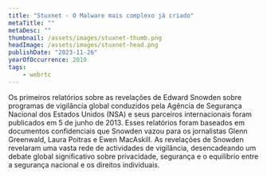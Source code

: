 ```yaml
---
title: "Stuxnet - O Malware mais complexo já criado"
metaTitle: ""
metaDesc: ""
thumbnail: /assets/images/stuxnet-thumb.png 
headImage: /assets/images/stuxnet-head.png
publishDate: "2023-11-26"
yearOfOccurrence: 2010
tags:
    - webrtc
---
```


Os primeiros relatórios sobre as revelações de Edward Snowden sobre programas de vigilância global conduzidos pela Agência de Segurança Nacional dos Estados Unidos (NSA) e seus parceiros internacionais foram publicados em 5 de junho de 2013. Esses relatórios foram baseados em documentos confidenciais que Snowden vazou para os jornalistas Glenn Greenwald, Laura Poitras e Ewen MacAskill. As revelações de Snowden revelaram uma vasta rede de actividades de vigilância, desencadeando um debate global significativo sobre privacidade, segurança e o equilíbrio entre a segurança nacional e os direitos individuais.